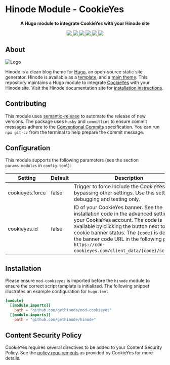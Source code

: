 # Hinode Module - CookieYes

<!-- Tagline -->
<p align="center">
    <b>A Hugo module to integrate CookieYes with your Hinode site</b>
    <br />
</p>

<!-- Badges -->
<p align="center">
    <a href="https://gohugo.io" alt="Hugo website">
        <img src="https://img.shields.io/badge/generator-hugo-brightgreen">
    </a>
    <a href="https://gethinode.com" alt="Hinode theme">
        <img src="https://img.shields.io/badge/theme-hinode-blue">
    </a>
    <a href="https://github.com/gethinode/mod-cookieyes/commits/main" alt="Last commit">
        <img src="https://img.shields.io/github/last-commit/gethinode/mod-cookieyes.svg">
    </a>
    <a href="https://github.com/gethinode/mod-cookieyes/issues" alt="Issues">
        <img src="https://img.shields.io/github/issues/gethinode/mod-cookieyes.svg">
    </a>
    <a href="https://github.com/gethinode/mod-cookieyes/pulls" alt="Pulls">
        <img src="https://img.shields.io/github/issues-pr-raw/gethinode/mod-cookieyes.svg">
    </a>
    <a href="https://github.com/gethinode/mod-cookieyes/blob/main/LICENSE" alt="License">
        <img src="https://img.shields.io/github/license/gethinode/mod-cookieyes">
    </a>
</p>

## About

![Logo](https://raw.githubusercontent.com/gethinode/hinode/main/static/img/logo.png)

Hinode is a clean blog theme for [Hugo][hugo], an open-source static site generator. Hinode is available as a [template][repository_template], and a [main theme][repository]. This repository maintains a Hugo module to integrate [CookieYes][cookieyes] with your Hinode site. Visit the Hinode documentation site for [installation instructions][hinode_docs].

## Contributing

This module uses [semantic-release][semantic-release] to automate the release of new versions. The package uses `husky` and `commitlint` to ensure commit messages adhere to the [Conventional Commits][conventionalcommits] specification. You can run `npx git-cz` from the terminal to help prepare the commit message.

## Configuration

This module supports the following parameters (see the section `params.modules` in `config.toml`):

| Setting                   | Default | Description |
|---------------------------|---------|-------------|
| cookieyes.force           | false   | Trigger to force include the CookieYes scripts, bypassing other settings. Use this setting for debugging and testing only. |
| cookieyes.id              | false   | ID of your CookieYes banner. See the installation code in the advanced settings of your CookieYes account. The code is available by clicking the button next to the cookie banner status. The `{code}` is defined in the banner code URL in the following pattern: `https://cdn-cookieyes.com/client_data/{code}/script.js`. |

## Installation

Please ensure `mod-cookieyes` is imported before the `hinode` module to ensure the correct script template is initialized. The following snippet illustrates an example configuration for `hugo.toml`.

```toml
[module]
  [[module.imports]]
    path = "github.com/gethinode/mod-cookieyes"
  [[module.imports]]
    path = "github.com/gethinode/hinode"
```

## Content Security Policy

CookieYes requires several directives to be added to your Content Security Policy. See the [policy requirements][cookieyes_csp] as provided by CookieYes for more details.

<!-- MARKDOWN LINKS -->
[hugo]: https://gohugo.io
[hinode_docs]: https://gethinode.com
[cookieyes]: https://cookieyes.com/
[cookieyes_csp]: https://www.cookieyes.com/documentation/content-security-policy/
[repository]: https://github.com/gethinode/hinode.git
[repository_template]: https://github.com/gethinode/template.git
[conventionalcommits]: https://www.conventionalcommits.org
[husky]: https://typicode.github.io/husky/
[semantic-release]: https://semantic-release.gitbook.io/
